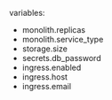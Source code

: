 variables:
- monolith.replicas
- monolith.service_type
- storage.size
- secrets.db_password
- ingress.enabled
- ingress.host
- ingress.email